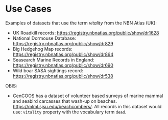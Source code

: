 # Use Cases #
Examples of datasets that use the term *vitality* from the NBN Atlas (UK):

- UK Roadkill records: https://registry.nbnatlas.org/public/show/dr1628
- National Dormouse Database: https://registry.nbnatlas.org/public/show/dr829
- Big Hedgehog Map records: https://registry.nbnatlas.org/public/show/dr864
- Seasearch Marine Records in England: https://registry.nbnatlas.org/public/show/dr690
- Wild boar SASA sightings record: https://registry.nbnatlas.org/public/show/dr538


OBIS:

- CenCOOS has a dataset of volunteer based surveys of marine mammal and seabird carcasses that wash-up on beaches. https://mlml.sjsu.edu/beachcombers/. All records in this dataset would use:
`vitality` property with the vocabulary term `dead`.
